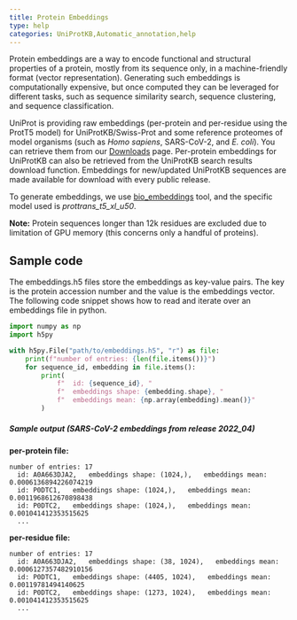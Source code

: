 ```yaml
---
title: Protein Embeddings
type: help
categories: UniProtKB,Automatic_annotation,help
---
```


Protein embeddings are a way to encode functional and structural properties of a protein,
mostly from its sequence only, in a machine-friendly format (vector representation).
Generating such embeddings is computationally expensive, but once computed they can be leveraged for different tasks,
such as sequence similarity search, sequence clustering, and sequence classification.

UniProt is providing raw embeddings (per-protein and per-residue using the ProtT5 model)
for UniProtKB/Swiss-Prot and some reference proteomes of model organisms (such as _Homo sapiens_, SARS-CoV-2, and _E. coli_).
You can retrieve them from our [Downloads](https://www.uniprot.org/help/downloads#embeddings) page. Per-protein 
embeddings for UniProtKB can also be retrieved from the UniProtKB search results download function. Embeddings for 
new/updated UniProtKB sequences are made available for download with every public release.

To generate embeddings, we use [bio_embeddings](https://github.com/sacdallago/bio_embeddings) tool, and the specific 
model used is _prottrans_t5_xl_u50_.

**Note:** Protein sequences longer than 12k residues are excluded due to limitation of GPU memory (this concerns only a handful of proteins).

## Sample code

The embeddings.h5 files store the embeddings as key-value pairs. The key is the protein accession number and the value is
the embeddings vector. The following code snippet shows how to read and iterate over an embeddings file in python.

```python
import numpy as np
import h5py

with h5py.File("path/to/embeddings.h5", "r") as file:
    print(f"number of entries: {len(file.items())}")
    for sequence_id, embedding in file.items():
        print(
            f"  id: {sequence_id}, "
            f"  embeddings shape: {embedding.shape}, "
            f"  embeddings mean: {np.array(embedding).mean()}"
        )
```

##### Sample output (SARS-CoV-2 embeddings from release 2022_04)

**per-protein file:**

```
number of entries: 17
  id: A0A663DJA2,   embeddings shape: (1024,),   embeddings mean: 0.0006136894226074219
  id: P0DTC1,   embeddings shape: (1024,),   embeddings mean: 0.0011968612670898438
  id: P0DTC2,   embeddings shape: (1024,),   embeddings mean: 0.001041412353515625
  ...
```

**per-residue file:**

```
number of entries: 17
  id: A0A663DJA2,   embeddings shape: (38, 1024),   embeddings mean: 0.0006127357482910156
  id: P0DTC1,   embeddings shape: (4405, 1024),   embeddings mean: 0.00119781494140625
  id: P0DTC2,   embeddings shape: (1273, 1024),   embeddings mean: 0.001041412353515625
  ...
```
